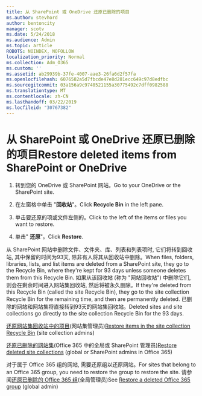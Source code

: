 ```yaml
---
title: 从 SharePoint 或 OneDrive 还原已删除的项目
ms.author: stevhord
author: bentoncity
manager: scotv
ms.date: 5/24/2018
ms.audience: Admin
ms.topic: article
ROBOTS: NOINDEX, NOFOLLOW
localization_priority: Normal
ms.collection: Adm_O365
ms.custom: ''
ms.assetid: ab29939b-37fe-4007-aae3-26fa6d2f57fa
ms.openlocfilehash: 6076582a5d7fbcde47e8d281ecc649c97d8edfbc
ms.sourcegitcommit: 03a156a9c9740521155a30775492c7dff0982588
ms.translationtype: MT
ms.contentlocale: zh-CN
ms.lasthandoff: 03/22/2019
ms.locfileid: "30767382"
---
```

# <a name="restore-deleted-items-from-sharepoint-or-onedrive"></a><span data-ttu-id="af2f6-102">从 SharePoint 或 OneDrive 还原已删除的项目</span><span class="sxs-lookup"><span data-stu-id="af2f6-102">Restore deleted items from SharePoint or OneDrive</span></span>

1. <span data-ttu-id="af2f6-103">转到您的 OneDrive 或 SharePoint 网站。</span><span class="sxs-lookup"><span data-stu-id="af2f6-103">Go to your OneDrive or the SharePoint site.</span></span>
    
2. <span data-ttu-id="af2f6-104">在左窗格中单击 "**回收站**"。</span><span class="sxs-lookup"><span data-stu-id="af2f6-104">Click **Recycle Bin** in the left pane.</span></span> 
    
3. <span data-ttu-id="af2f6-105">单击要还原的项或文件左侧的。</span><span class="sxs-lookup"><span data-stu-id="af2f6-105">Click to the left of the items or files you want to restore.</span></span>
    
4. <span data-ttu-id="af2f6-106">单击" **还原**"。</span><span class="sxs-lookup"><span data-stu-id="af2f6-106">Click **Restore**.</span></span> 
    
<span data-ttu-id="af2f6-107">从 SharePoint 网站中删除文件、文件夹、库、列表和列表项时, 它们将转到回收站, 其中保留的时间为93天, 除非有人将其从回收站中删除。</span><span class="sxs-lookup"><span data-stu-id="af2f6-107">When files, folders, libraries, lists, and list items are deleted from a SharePoint site, they go to the Recycle Bin, where they're kept for 93 days unless someone deletes them from this Recycle Bin.</span></span> <span data-ttu-id="af2f6-108">如果从该回收站 (称为 "网站回收站") 中删除它们, 则会在剩余时间进入网站集回收站, 然后将被永久删除。</span><span class="sxs-lookup"><span data-stu-id="af2f6-108">If they're deleted from this Recycle Bin (called the site Recycle Bin), they go to the site collection Recycle Bin for the remaining time, and then are permanently deleted.</span></span> <span data-ttu-id="af2f6-109">已删除的网站和网站集将直接转到93天的网站集回收站。</span><span class="sxs-lookup"><span data-stu-id="af2f6-109">Deleted sites and site collections go directly to the site collection Recycle Bin for the 93 days.</span></span>
  
<span data-ttu-id="af2f6-110">[还原网站集回收站中的项目](https://go.microsoft.com/fwlink/?linkid=867800)(网站集管理员)</span><span class="sxs-lookup"><span data-stu-id="af2f6-110">[Restore items in the site collection Recycle Bin](https://go.microsoft.com/fwlink/?linkid=867800) (site collection admins)</span></span> 
  
<span data-ttu-id="af2f6-111">[还原已删除的网站集](https://go.microsoft.com/fwlink/?linkid=867660)(Office 365 中的全局或 SharePoint 管理员)</span><span class="sxs-lookup"><span data-stu-id="af2f6-111">[Restore deleted site collections](https://go.microsoft.com/fwlink/?linkid=867660) (global or SharePoint admins in Office 365)</span></span> 
  
<span data-ttu-id="af2f6-112">对于属于 Office 365 组的网站, 需要还原组以还原网站。</span><span class="sxs-lookup"><span data-stu-id="af2f6-112">For sites that belong to an Office 365 group, you need to restore the group to restore the site.</span></span> <span data-ttu-id="af2f6-113">请参阅[还原已删除的 Office 365 组](https://go.microsoft.com/fwlink/?linkid=867802)(全局管理员)</span><span class="sxs-lookup"><span data-stu-id="af2f6-113">See [Restore a deleted Office 365 group](https://go.microsoft.com/fwlink/?linkid=867802) (global admin)</span></span> 
  

